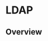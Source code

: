 <!--
 * @Author: jackning 270580156@qq.com
 * @Date: 2025-02-11 17:11:33
 * @LastEditors: jackning 270580156@qq.com
 * @LastEditTime: 2025-02-11 17:11:37
 * @Description: bytedesk.com https://github.com/Bytedesk/bytedesk
 *   Please be aware of the BSL license restrictions before installing Bytedesk IM – 
 *  selling, reselling, or hosting Bytedesk IM as a service is a breach of the terms and automatically terminates your rights under the license. 
 *  Business Source License 1.1: https://github.com/Bytedesk/bytedesk/blob/main/LICENSE 
 *  contact: 270580156@qq.com 
 * 
 * Copyright (c) 2025 by bytedesk.com, All Rights Reserved. 
-->
# LDAP

## Overview

